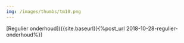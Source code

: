 ```yaml
---
img: /images/thumbs/tm10.png
---
```

[Regulier onderhoud]({{site.baseurl}}{%post_url 2018-10-28-regulier-onderhoud%})
